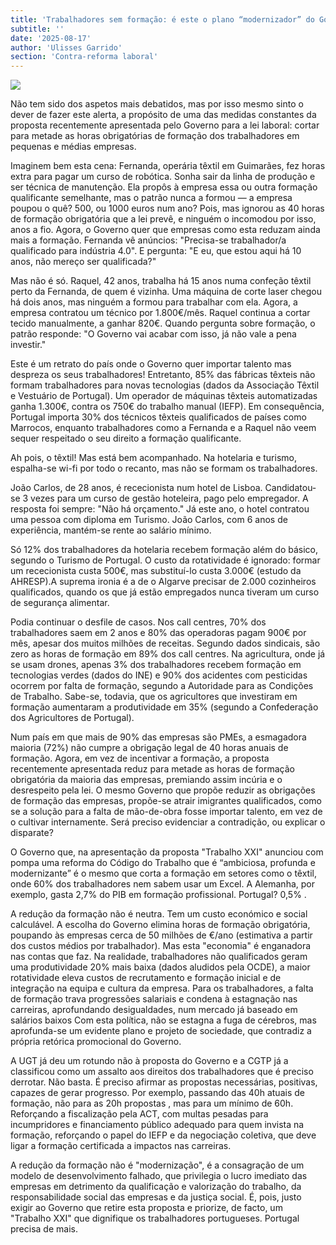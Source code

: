 ```yaml
---
title: 'Trabalhadores sem formação: é este o plano “modernizador” do Governo?'
subtitle: ''
date: '2025-08-17'
author: 'Ulisses Garrido'
section: 'Contra-reforma laboral'
---
```


![](/images/35.jpeg)

Não tem sido dos aspetos mais debatidos, mas por isso mesmo sinto o dever de fazer este alerta, a propósito de uma das medidas constantes da proposta recentemente apresentada pelo Governo para a lei laboral: cortar para metade as horas obrigatórias de formação dos trabalhadores em pequenas e médias empresas.

Imaginem bem esta cena: Fernanda, operária têxtil em Guimarães, fez horas extra para pagar um curso de robótica. Sonha sair da linha de produção e ser técnica de manutenção. Ela propôs à empresa essa ou outra formação qualificante semelhante, mas o patrão nunca a formou — a empresa poupou o quê? 500, ou 1000 euros num ano? Pois, mas ignorou as 40 horas de formação obrigatória que a lei prevê, e ninguém o incomodou por isso, anos a fio. Agora, o Governo quer que empresas como esta reduzam ainda mais a formação. Fernanda vê anúncios: "Precisa-se trabalhador/a qualificado para indústria 4.0". E pergunta: "E eu, que estou aqui há 10 anos, não mereço ser qualificada?"

Mas não é só. Raquel, 42 anos, trabalha há 15 anos numa confeção têxtil perto da Fernanda, de quem é vizinha. Uma máquina de corte laser chegou há dois anos, mas ninguém a formou para trabalhar com ela. Agora, a empresa contratou um técnico por 1.800€/mês. Raquel continua a cortar tecido manualmente, a ganhar 820€. Quando pergunta sobre formação, o patrão responde: "O Governo vai acabar com isso, já não vale a pena investir."

Este é um retrato do país onde o Governo quer importar talento mas despreza os seus trabalhadores! Entretanto, 85% das fábricas têxteis não formam trabalhadores para novas tecnologias (dados da Associação Têxtil e Vestuário de Portugal). Um operador de máquinas têxteis automatizadas ganha 1.300€, contra os 750€ do trabalho manual (IEFP). Em consequência, Portugal importa 30% dos técnicos têxteis qualificados de países como Marrocos, enquanto trabalhadores como a Fernanda e a Raquel não veem sequer respeitado o seu direito a formação qualificante.

Ah pois, o têxtil! Mas está bem acompanhado. Na hotelaria e turismo, espalha-se wi-fi por todo o recanto, mas não se formam os trabalhadores.

João Carlos,  de 28 anos, é rececionista num hotel de Lisboa. Candidatou-se 3 vezes para um curso de gestão hoteleira, pago pelo empregador. A resposta foi sempre: "Não há orçamento." Já este ano, o hotel contratou uma pessoa com diploma em Turismo. João Carlos, com 6 anos de experiência, mantém-se rente ao salário mínimo.

Só 12% dos trabalhadores da hotelaria recebem formação além do básico, segundo o Turismo de Portugal. O custo da rotatividade é ignorado: formar um rececionista custa 500€, mas substituí-lo custa 3.000€ (estudo da AHRESP).A suprema ironia é a de o Algarve precisar de 2.000 cozinheiros qualificados, quando os que já estão empregados nunca tiveram um curso de segurança alimentar.

Podia continuar o desfile de casos. Nos call centres, 70% dos trabalhadores saem em 2 anos e 80% das operadoras pagam 900€ por mês, apesar dos muitos milhões de receitas. Segundo dados sindicais, são zero as horas de formação em 89% dos call centres. Na agricultura, onde já se usam drones, apenas 3% dos trabalhadores recebem formação em tecnologias verdes (dados do INE) e 90% dos acidentes com pesticidas ocorrem por falta de formação, segundo a Autoridade para as Condições de Trabalho. Sabe-se, todavia, que os agricultores que investiram em formação aumentaram a produtividade em 35% (segundo a Confederação dos Agricultores de Portugal).

Num país em que mais de 90% das empresas são PMEs, a esmagadora maioria (72%) não cumpre a obrigação legal de 40 horas anuais de formação. Agora, em vez de incentivar a formação, a proposta recentemente apresentada reduz para metade as horas de formação obrigatória da maioria das empresas, premiando assim incúria e o desrespeito pela lei.   O mesmo Governo que propõe reduzir as obrigações de formação das empresas, propõe-se atrair imigrantes qualificados, como se a solução para a falta de mão-de-obra fosse importar talento, em vez de o cultivar internamente. Será preciso evidenciar a contradição, ou explicar o disparate?

O Governo que, na apresentação da proposta "Trabalho XXI"  anunciou com pompa uma reforma do Código do Trabalho que é “ambiciosa, profunda e modernizante” é o mesmo que corta a formação em setores como o têxtil, onde 60% dos trabalhadores nem sabem usar um Excel. A Alemanha, por exemplo, gasta 2,7% do PIB em formação profissional. Portugal? 0,5% .  

A redução da formação não é neutra. Tem um custo económico e social calculável. A escolha do Governo elimina horas de formação obrigatória, poupando às empresas cerca de 50 milhões de €/ano (estimativa a partir dos custos médios por trabalhador). Mas esta "economia" é enganadora nas contas que faz. Na realidade, trabalhadores não qualificados geram uma produtividade 20% mais baixa (dados aludidos pela OCDE), a maior rotatividade eleva custos de recrutamento e formação inicial e de integração na equipa e cultura da empresa. Para os trabalhadores, a falta de formação trava progressões salariais e condena à estagnação nas carreiras, aprofundando desigualdades, num mercado já baseado em salários baixos 
Com esta política, não se estagna a fuga de cérebros, mas aprofunda-se um evidente plano e projeto de sociedade, que contradiz a própria retórica promocional do Governo. 

A UGT já deu um rotundo não à proposta do Governo e a CGTP já a classificou como um assalto aos direitos dos trabalhadores que é preciso derrotar.  Não basta. É preciso afirmar as propostas necessárias, positivas, capazes de gerar progresso. Por exemplo, passando das 40h atuais  de formação, não para as 20h propostas , mas para um mínimo de 60h. Reforçando a fiscalização pela ACT, com multas pesadas para incumpridores e financiamento público adequado para quem invista na formação, reforçando o papel do IEFP e da negociação coletiva, que deve ligar a formação certificada a impactos nas carreiras.

A redução da formação não é "modernização", é a consagração de um modelo de desenvolvimento falhado, que privilegia o lucro imediato das empresas em detrimento da qualificação e valorização do trabalho, da responsabilidade social das empresas e da justiça social. É, pois, justo exigir ao Governo que retire esta proposta e priorize, de facto, um "Trabalho XXI" que dignifique os trabalhadores portugueses. Portugal precisa de mais.  
